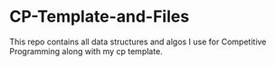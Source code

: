 # CP-Template-and-Files
This repo contains all data structures and algos I use for Competitive Programming along with my cp template.
